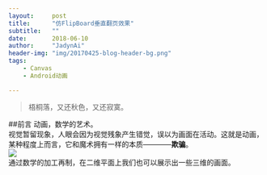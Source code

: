 ```yaml
---
layout:     post
title:      "仿FlipBoard垂直翻页效果"
subtitle:   ""
date:       2018-06-10
author:     "JadynAi"
header-img: "img/20170425-blog-header-bg.png"
tags:
	- Canvas
	- Android动画

---
```

>梧桐落，又还秋色，又还寂寞。

##前言
动画，数学的艺术。<br>
视觉暂留现象，人眼会因为视觉残象产生错觉，误以为画面在活动。这就是动画，某种程度上而言，它和魔术拥有一样的本质————**欺骗**。<br>![](https://wx1.sinaimg.cn/mw690/a28b91d8gy1fs7bhfqngxj208w05aad6.jpg)<br>
通过数学的加工再制，在二维平面上我们也可以展示出一些三维的画面。

